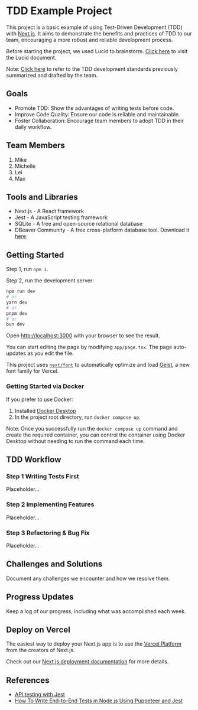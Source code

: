# TDD Example Project

This project is a basic example of using Test-Driven Development (TDD) with [Next.js](https://nextjs.org). It aims to demonstrate the benefits and practices of TDD to our team, encouraging a more robust and reliable development process.

Before starting the project, we used Lucid to brainstorm. [Click here](https://lucid.app/lucidspark/cd94075f-4149-4eb4-a741-5c412a38c7ff/edit?invitationId=inv_a73e707b-e4b3-40bc-b14b-4d3f354c6601&page=0_0#) to visit the Lucid document.

Note: [Click here](https://elementfleet.atlassian.net/wiki/spaces/AD1/pages/3469181016/Test-Driven+Development+TDD) to refer to the TDD development standards previously summarized and drafted by the team.

## Goals

* Promote TDD: Show the advantages of writing tests before code.
* Improve Code Quality: Ensure our code is reliable and maintainable.
* Foster Collaboration: Encourage team members to adopt TDD in their daily workflow.

## Team Members

1. Mike
2. Michelle
3. Lei
4. Max

## Tools and Libraries

* Next.js - A React framework
* Jest - A JavaScript testing framework
* SQLite - A free and open-source relational database
* DBeaver Community - A free cross-platform database tool. Download it [here](https://dbeaver.io/download/).

## Getting Started

Step 1, run `npm i`.

Step 2, run the development server:

```bash
npm run dev
# or
yarn dev
# or
pnpm dev
# or
bun dev
```

Open [http://localhost:3000](http://localhost:3000) with your browser to see the result.

You can start editing the page by modifying `app/page.tsx`. The page auto-updates as you edit the file.

This project uses [`next/font`](https://nextjs.org/docs/app/building-your-application/optimizing/fonts) to automatically optimize and load [Geist](https://vercel.com/font), a new font family for Vercel.

### Getting Started via Docker

If you prefer to use Docker:

1. Installed [Docker Desktop](https://docs.docker.com/desktop/setup/install/windows-install/)
2. In the project root directory, run `docker compose up`.

Note: Once you successfully run the `docker compose up` command and create the required container, you can control the container using Docker Desktop without needing to run the command each time.

## TDD Workflow

### Step 1 Writing Tests First

Placeholder...

### Step 2 Implementing Features

Placeholder...

### Step 3 Refactoring & Bug Fix

Placeholder...

## Challenges and Solutions

Document any challenges we encounter and how we resolve them.

## Progress Updates

Keep a log of our progress, including what was accomplished each week.

## Deploy on Vercel

The easiest way to deploy your Next.js app is to use the [Vercel Platform](https://vercel.com/new?utm_medium=default-template&filter=next.js&utm_source=create-next-app&utm_campaign=create-next-app-readme) from the creators of Next.js.

Check out our [Next.js deployment documentation](https://nextjs.org/docs/app/building-your-application/deploying) for more details.

## References

* [API testing with Jest](https://medium.com/hackernoon/api-testing-with-jest-d1ab74005c0a)
* [How To Write End-to-End Tests in Node.js Using Puppeteer and Jest](https://www.digitalocean.com/community/tutorials/how-to-write-end-to-end-tests-in-node-js-using-puppeteer-and-jest)
